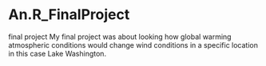 # An.R_FinalProject
final project
My final project was about looking how global warming atmospheric conditions would change wind conditions in a specific location in this case Lake Washington. 